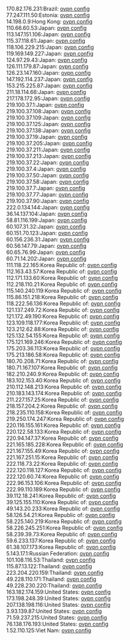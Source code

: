170.82.176.231:Brazil: [ovpn config](vpn/170_82_176_231.ovpn)  
77.247.111.50:Estonia: [ovpn config](vpn/77_247_111_50.ovpn)  
14.198.0.9:Hong Kong: [ovpn config](vpn/14_198_0_9.ovpn)  
110.66.60.53:Japan: [ovpn config](vpn/110_66_60_53.ovpn)  
113.147.151.106:Japan: [ovpn config](vpn/113_147_151_106.ovpn)  
115.37.118.61:Japan: [ovpn config](vpn/115_37_118_61.ovpn)  
118.106.229.215:Japan: [ovpn config](vpn/118_106_229_215.ovpn)  
119.169.149.227:Japan: [ovpn config](vpn/119_169_149_227.ovpn)  
124.97.29.43:Japan: [ovpn config](vpn/124_97_29_43.ovpn)  
126.111.179.87:Japan: [ovpn config](vpn/126_111_179_87.ovpn)  
126.23.147.160:Japan: [ovpn config](vpn/126_23_147_160.ovpn)  
147.192.114.237:Japan: [ovpn config](vpn/147_192_114_237.ovpn)  
153.215.225.87:Japan: [ovpn config](vpn/153_215_225_87.ovpn)  
211.18.114.66:Japan: [ovpn config](vpn/211_18_114_66.ovpn)  
217.178.172.95:Japan: [ovpn config](vpn/217_178_172_95.ovpn)  
219.100.37.1:Japan: [ovpn config](vpn/219_100_37_1.ovpn)  
219.100.37.108:Japan: [ovpn config](vpn/219_100_37_108.ovpn)  
219.100.37.109:Japan: [ovpn config](vpn/219_100_37_109.ovpn)  
219.100.37.125:Japan: [ovpn config](vpn/219_100_37_125.ovpn)  
219.100.37.138:Japan: [ovpn config](vpn/219_100_37_138.ovpn)  
219.100.37.19:Japan: [ovpn config](vpn/219_100_37_19.ovpn)  
219.100.37.205:Japan: [ovpn config](vpn/219_100_37_205.ovpn)  
219.100.37.211:Japan: [ovpn config](vpn/219_100_37_211.ovpn)  
219.100.37.213:Japan: [ovpn config](vpn/219_100_37_213.ovpn)  
219.100.37.22:Japan: [ovpn config](vpn/219_100_37_22.ovpn)  
219.100.37.4:Japan: [ovpn config](vpn/219_100_37_4.ovpn)  
219.100.37.50:Japan: [ovpn config](vpn/219_100_37_50.ovpn)  
219.100.37.58:Japan: [ovpn config](vpn/219_100_37_58.ovpn)  
219.100.37.7:Japan: [ovpn config](vpn/219_100_37_7.ovpn)  
219.100.37.77:Japan: [ovpn config](vpn/219_100_37_77.ovpn)  
219.100.37.90:Japan: [ovpn config](vpn/219_100_37_90.ovpn)  
222.0.134.144:Japan: [ovpn config](vpn/222_0_134_144.ovpn)  
36.14.137.104:Japan: [ovpn config](vpn/36_14_137_104.ovpn)  
58.81.116.199:Japan: [ovpn config](vpn/58_81_116_199.ovpn)  
60.107.31.32:Japan: [ovpn config](vpn/60_107_31_32.ovpn)  
60.151.70.123:Japan: [ovpn config](vpn/60_151_70_123.ovpn)  
60.156.236.31:Japan: [ovpn config](vpn/60_156_236_31.ovpn)  
60.56.147.79:Japan: [ovpn config](vpn/60_56_147_79.ovpn)  
60.65.76.99:Japan: [ovpn config](vpn/60_65_76_99.ovpn)  
60.71.14.202:Japan: [ovpn config](vpn/60_71_14_202.ovpn)  
111.118.22.165:Korea Republic of: [ovpn config](vpn/111_118_22_165.ovpn)  
112.163.43.57:Korea Republic of: [ovpn config](vpn/112_163_43_57.ovpn)  
112.171.133.60:Korea Republic of: [ovpn config](vpn/112_171_133_60.ovpn)  
112.218.110.21:Korea Republic of: [ovpn config](vpn/112_218_110_21.ovpn)  
115.140.240.119:Korea Republic of: [ovpn config](vpn/115_140_240_119.ovpn)  
115.86.151.218:Korea Republic of: [ovpn config](vpn/115_86_151_218.ovpn)  
118.222.56.136:Korea Republic of: [ovpn config](vpn/118_222_56_136.ovpn)  
121.137.249.72:Korea Republic of: [ovpn config](vpn/121_137_249_72.ovpn)  
121.172.49.190:Korea Republic of: [ovpn config](vpn/121_172_49_190.ovpn)  
123.109.118.177:Korea Republic of: [ovpn config](vpn/123_109_118_177.ovpn)  
123.212.62.88:Korea Republic of: [ovpn config](vpn/123_212_62_88.ovpn)  
125.132.54.155:Korea Republic of: [ovpn config](vpn/125_132_54_155.ovpn)  
175.121.169.246:Korea Republic of: [ovpn config](vpn/175_121_169_246.ovpn)  
175.203.36.113:Korea Republic of: [ovpn config](vpn/175_203_36_113.ovpn)  
175.213.186.58:Korea Republic of: [ovpn config](vpn/175_213_186_58.ovpn)  
180.70.208.71:Korea Republic of: [ovpn config](vpn/180_70_208_71.ovpn)  
180.71.167.107:Korea Republic of: [ovpn config](vpn/180_71_167_107.ovpn)  
182.210.240.9:Korea Republic of: [ovpn config](vpn/182_210_240_9.ovpn)  
183.102.153.40:Korea Republic of: [ovpn config](vpn/183_102_153_40.ovpn)  
210.112.148.213:Korea Republic of: [ovpn config](vpn/210_112_148_213.ovpn)  
210.183.143.174:Korea Republic of: [ovpn config](vpn/210_183_143_174.ovpn)  
211.227.157.25:Korea Republic of: [ovpn config](vpn/211_227_157_25.ovpn)  
218.157.204.2:Korea Republic of: [ovpn config](vpn/218_157_204_2.ovpn)  
218.235.110.158:Korea Republic of: [ovpn config](vpn/218_235_110_158.ovpn)  
219.250.174.247:Korea Republic of: [ovpn config](vpn/219_250_174_247.ovpn)  
220.116.155.161:Korea Republic of: [ovpn config](vpn/220_116_155_161.ovpn)  
220.122.58.133:Korea Republic of: [ovpn config](vpn/220_122_58_133.ovpn)  
220.94.147.37:Korea Republic of: [ovpn config](vpn/220_94_147_37.ovpn)  
221.165.185.228:Korea Republic of: [ovpn config](vpn/221_165_185_228.ovpn)  
221.167.155.49:Korea Republic of: [ovpn config](vpn/221_167_155_49.ovpn)  
221.167.251.15:Korea Republic of: [ovpn config](vpn/221_167_251_15.ovpn)  
222.118.73.22:Korea Republic of: [ovpn config](vpn/222_118_73_22.ovpn)  
222.120.118.127:Korea Republic of: [ovpn config](vpn/222_120_118_127.ovpn)  
222.120.60.74:Korea Republic of: [ovpn config](vpn/222_120_60_74.ovpn)  
222.96.153.106:Korea Republic of: [ovpn config](vpn/222_96_153_106.ovpn)  
222.99.110.189:Korea Republic of: [ovpn config](vpn/222_99_110_189.ovpn)  
39.112.18.241:Korea Republic of: [ovpn config](vpn/39_112_18_241.ovpn)  
39.125.155.110:Korea Republic of: [ovpn config](vpn/39_125_155_110.ovpn)  
49.143.20.233:Korea Republic of: [ovpn config](vpn/49_143_20_233.ovpn)  
58.126.54.21:Korea Republic of: [ovpn config](vpn/58_126_54_21.ovpn)  
58.225.140.219:Korea Republic of: [ovpn config](vpn/58_225_140_219.ovpn)  
58.226.245.251:Korea Republic of: [ovpn config](vpn/58_226_245_251.ovpn)  
58.239.39.73:Korea Republic of: [ovpn config](vpn/58_239_39_73.ovpn)  
59.6.233.137:Korea Republic of: [ovpn config](vpn/59_6_233_137.ovpn)  
61.38.107.173:Korea Republic of: [ovpn config](vpn/61_38_107_173.ovpn)  
5.143.17.1:Russian Federation: [ovpn config](vpn/5_143_17_1.ovpn)  
101.108.116.53:Thailand: [ovpn config](vpn/101_108_116_53.ovpn)  
115.87.13.122:Thailand: [ovpn config](vpn/115_87_13_122.ovpn)  
223.204.220.159:Thailand: [ovpn config](vpn/223_204_220_159.ovpn)  
49.228.110.171:Thailand: [ovpn config](vpn/49_228_110_171.ovpn)  
49.228.230.220:Thailand: [ovpn config](vpn/49_228_230_220.ovpn)  
163.182.174.159:United States: [ovpn config](vpn/163_182_174_159.ovpn)  
173.198.248.39:United States: [ovpn config](vpn/173_198_248_39.ovpn)  
207.138.198.116:United States: [ovpn config](vpn/207_138_198_116.ovpn)  
3.93.139.87:United States: [ovpn config](vpn/3_93_139_87.ovpn)  
71.59.237.215:United States: [ovpn config](vpn/71_59_237_215.ovpn)  
76.138.176.193:United States: [ovpn config](vpn/76_138_176_193.ovpn)  
1.52.110.125:Viet Nam: [ovpn config](vpn/1_52_110_125.ovpn)  
